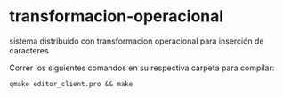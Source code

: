 # transformacion-operacional
sistema distribuido con transformacion operacional para inserción de caracteres

Correr los siguientes comandos en su respectiva carpeta para compilar:
```
qmake editor_client.pro && make
```
